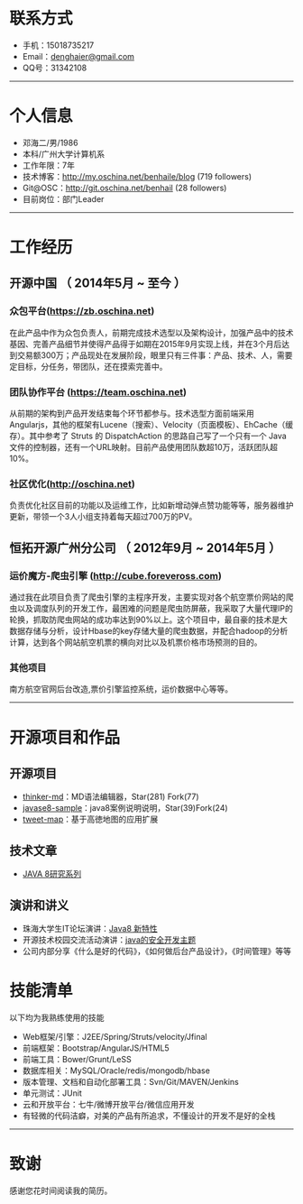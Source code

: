 # 联系方式

- 手机：15018735217
- Email：denghaier@gmail.com 
- QQ号：31342108

---

# 个人信息

 - 邓海二/男/1986 
 - 本科/广州大学计算机系 
 - 工作年限：7年
 - 技术博客：http://my.oschina.net/benhaile/blog (719 followers)
 - Git@OSC：http://git.oschina.net/benhail (28 followers)
 - 目前岗位：部门Leader

---

# 工作经历

## 开源中国 （ 2014年5月 ~ 至今 ）

### 众包平台(https://zb.oschina.net)
在此产品中作为众包负责人，前期完成技术选型以及架构设计，加强产品中的技术基因、完善产品细节并使得产品得于如期在2015年9月实现上线，并在3个月后达到交易额300万；产品现处在发展阶段，眼里只有三件事：产品、技术、人，需要定目标，分任务，带团队，还在摸索完善中。

### 团队协作平台 (https://team.oschina.net)
从前期的架构到产品开发结束每个环节都参与。技术选型方面前端采用Angularjs，其他的框架有Lucene（搜索）、Velocity（页面模板）、EhCache（缓存）。其中参考了 Struts 的 DispatchAction 的思路自己写了一个只有一个 Java 文件的控制器，还有一个URL映射。目前产品使用团队数超10万，活跃团队超10%。

### 社区优化(http://oschina.net)
负责优化社区目前的功能以及运维工作，比如新增动弹点赞功能等等，服务器维护更新，带领一个3人小组支持着每天超过700万的PV。

 
## 恒拓开源广州分公司 （ 2012年9月 ~ 2014年5月 ）

### 运价魔方-爬虫引擎 (http://cube.foreveross.com)
通过我在此项目负责了爬虫引擎的主程序开发，主要实现对各个航空票价网站的爬虫以及调度队列的开发工作，最困难的问题是爬虫防屏蔽，我采取了大量代理IP的轮换，抓取防爬虫网站的成功率达到90%以上。这个项目中，最自豪的技术是大数据存储与分析，设计Hbase的key存储大量的爬虫数据，并配合hadoop的分析计算，达到各个网站航空机票的横向对比以及机票价格市场预测的目的。

### 其他项目

南方航空官网后台改造,票价引擎监控系统，运价数据中心等等。

---

# 开源项目和作品

## 开源项目

 - [thinker-md](http://git.oschina.net/benhail/thinker-md)：MD语法编辑器，Star(281) Fork(77)
 - [javase8-sample](http://git.oschina.net/benhail/javase8-sample)：java8案例说明说明，Star(39)Fork(24)
 - [tweet-map](http://git.oschina.net/benhail/tweet-map)：基于高徳地图的应用扩展

## 技术文章

- [JAVA 8研究系列](http://my.oschina.net/benhaile/blog)

## 演讲和讲义

 - 珠海大学生IT论坛演讲：[Java8 新特性 ](http://city.oschina.net/zhuhai/event/156979)
 - 开源技术校园交流活动演讲：[java的安全开发主题](http://city.oschina.net/guangzhou/event/195698)
 - 公司内部分享《什么是好的代码》，《如何做后台产品设计》，《时间管理》等等
 

# 技能清单

以下均为我熟练使用的技能

- Web框架/引擎：J2EE/Spring/Struts/velocity/Jfinal
- 前端框架：Bootstrap/AngularJS/HTML5
- 前端工具：Bower/Grunt/LeSS
- 数据库相关：MySQL/Oracle/redis/mongodb/hbase
- 版本管理、文档和自动化部署工具：Svn/Git/MAVEN/Jenkins
- 单元测试：JUnit
- 云和开放平台：七牛/微博开放平台/微信应用开发
- 有轻微的代码洁癖，对美的产品有所追求，不懂设计的开发不是好的全栈

---

# 致谢
感谢您花时间阅读我的简历。
